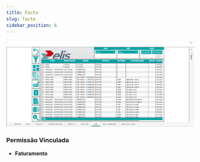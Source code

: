 ```yaml
---
title: Facto
slug: facto
sidebar_position: 6
---
```


![Alt text](image-6.png)





### Permissão Vinculada

- **Faturamento**
